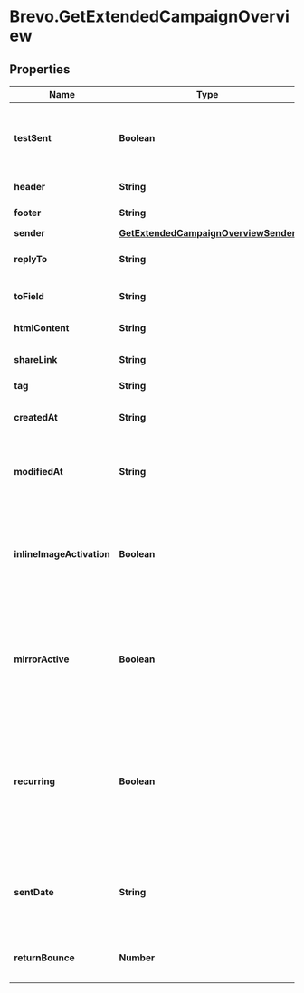 # Brevo.GetExtendedCampaignOverview

## Properties
Name | Type | Description | Notes
------------ | ------------- | ------------- | -------------
**testSent** | **Boolean** | Retrieved the status of test email sending. (true=Test email has been sent  false=Test email has not been sent) | 
**header** | **String** | Header of the campaign | 
**footer** | **String** | Footer of the campaign | 
**sender** | [**GetExtendedCampaignOverviewSender**](GetExtendedCampaignOverviewSender.md) |  | 
**replyTo** | **String** | Email defined as the \"Reply to\" of the campaign | 
**toField** | **String** | Customisation of the \"to\" field of the campaign | [optional] 
**htmlContent** | **String** | HTML content of the campaign | 
**shareLink** | **String** | Link to share the campaign on social medias | [optional] 
**tag** | **String** | Tag of the campaign | [optional] 
**createdAt** | **String** | Creation UTC date-time of the campaign (YYYY-MM-DDTHH:mm:ss.SSSZ) | 
**modifiedAt** | **String** | UTC date-time of last modification of the campaign (YYYY-MM-DDTHH:mm:ss.SSSZ) | 
**inlineImageActivation** | **Boolean** | Status of inline image. inlineImageActivation = false means image can’t be embedded, & inlineImageActivation = true means image can be embedded, in the email. | [optional] 
**mirrorActive** | **Boolean** | Status of mirror links in campaign. mirrorActive = false means mirror links are deactivated, & mirrorActive = true means mirror links are activated, in the campaign | [optional] 
**recurring** | **Boolean** | FOR TRIGGER ONLY ! Type of trigger campaign.recurring = false means contact can receive the same Trigger campaign only once, & recurring = true means contact can receive the same Trigger campaign several times | [optional] 
**sentDate** | **String** | Sent UTC date-time of the campaign (YYYY-MM-DDTHH:mm:ss.SSSZ). Only available if 'status' of the campaign is 'sent' | [optional] 
**returnBounce** | **Number** | Total number of non-delivered campaigns for a particular campaign id. | [optional] 


